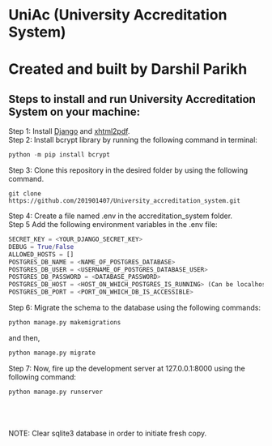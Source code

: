 # UniAc (University Accreditation System)
# Created and built by Darshil Parikh
## Steps to install and run University Accreditation System on your machine:
Step 1: Install [Django](https://www.djangoproject.com/download/) and [xhtml2pdf](https://pypi.org/project/xhtml2pdf/). <br/>
Step 2: Install bcrypt library by running the following command in terminal: <br/>
```python
python -m pip install bcrypt
```
Step 3: Clone this repository in the desired folder by using the following command.<br/>
```git
git clone https://github.com/201901407/University_accreditation_system.git
```
Step 4: Create a file named .env in the accreditation_system folder.<br/>
Step 5 Add the following environment variables in the .env file:<br/>
```python
SECRET_KEY = <YOUR_DJANGO_SECRET_KEY>
DEBUG = True/False
ALLOWED_HOSTS = []
POSTGRES_DB_NAME = <NAME_OF_POSTGRES_DATABASE>
POSTGRES_DB_USER = <USERNAME_OF_POSTGRES_DATABASE_USER>
POSTGRES_DB_PASSWORD = <DATABASE_PASSWORD>
POSTGRES_DB_HOST = <HOST_ON_WHICH_POSTGRES_IS_RUNNING> (Can be localhost or some Deployed URL)
POSTGRES_DB_PORT = <PORT_ON_WHICH_DB_IS_ACCESSIBLE>
```
Step 6: Migrate the schema to the database using the following commands:<br/>
```python
python manage.py makemigrations
``` 
and then, 
```python
python manage.py migrate
```
Step 7: Now, fire up the development server at 127.0.0.1:8000 using the following command:<br/>
```python
python manage.py runserver
```
<br/>
<br/>
<br/>
NOTE: Clear sqlite3 database in order to initiate fresh copy.




